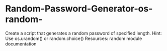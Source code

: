 # Random-Password-Generator-os-random-
Create a script that generates a random password of specified length. Hint: Use os.urandom() or random.choice() Resources: random module documentation
